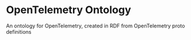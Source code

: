 # OpenTelemetry Ontology
An ontology for OpenTelemetry, created in RDF from OpenTelemetry proto definitions

